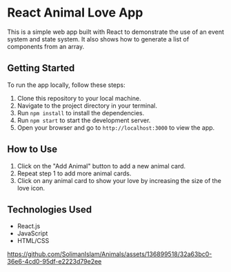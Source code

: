 # React Animal Love App

This is a simple web app built with React to demonstrate the use of an event system and state system. It also shows how to generate a list of components from an array.

## Getting Started

To run the app locally, follow these steps:

1. Clone this repository to your local machine.
2. Navigate to the project directory in your terminal.
3. Run `npm install` to install the dependencies.
4. Run `npm start` to start the development server.
5. Open your browser and go to `http://localhost:3000` to view the app.

## How to Use

1. Click on the "Add Animal" button to add a new animal card.
2. Repeat step 1 to add more animal cards.
3. Click on any animal card to show your love by increasing the size of the love icon.

## Technologies Used

- React.js
- JavaScript
- HTML/CSS



https://github.com/SolimanIslam/Animals/assets/136899518/32a63bc0-36e6-4cd0-95df-e2223d79e2ee


